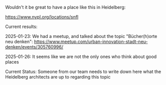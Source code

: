 Wouldn't it be great to have a place like this in Heidelberg:

https://www.nypl.org/locations/snfl

Current results:

2025-01-23: We had a meetup, and talked about the topic "Bücher(h)orte neu denken": https://www.meetup.com/urban-innovation-stadt-neu-denken/events/305760996/

2025-01-26: It seems like we are not the only ones who think about good places

Current Status: Someone from our team needs to write down here what the Heidelberg architects are up to regarding this topic
